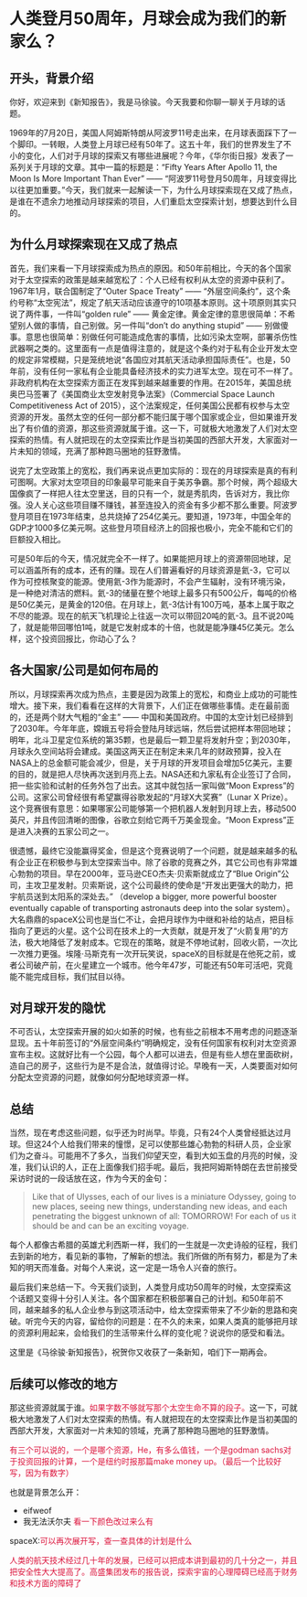 # 人类登月50周年，月球会成为我们的新家么？

## 开头，背景介绍

你好，欢迎来到《新知报告》，我是马徐骏。今天我要和你聊一聊关于月球的话题。

1969年的7月20日，美国人阿姆斯特朗从阿波罗11号走出来，在月球表面踩下了一个脚印。一转眼，人类登上月球已经有50年了。这五十年，我们的世界发生了不小的变化，人们对于月球的探索又有哪些进展呢？今年，《华尔街日报》发表了一系列关于月球的文章。其中一篇的标题是：“Fifty Years After Apollo 11, the Moon Is More Important Than Ever” —— “阿波罗11号登月50周年，月球变得比以往更加重要。”今天，我们就来一起解读一下，为什么月球探索现在又成了热点，是谁在不遗余力地推动月球探索的项目，人们重启太空探索计划，想要达到什么目的。

## 为什么月球探索现在又成了热点

首先，我们来看一下月球探索成为热点的原因。和50年前相比，今天的各个国家对于太空探索的政策是越来越宽松了：个人已经有权利从太空的资源中获利了。1967年1月，联合国制定了“Outer Space Treaty” —— “外层空间条约”，这个条约号称“太空宪法”，规定了航天活动应该遵守的10项基本原则。这十项原则其实只说了两件事，一件叫“golden rule” —— 黄金定律。黄金定律的意思很简单：不希望别人做的事情，自己别做。另一件叫“don’t do anything stupid” —— 别做傻事。意思也很简单：别做任何可能造成危害的事情，比如污染太空啊，部署杀伤性武器啊之类的。这里面有一点是值得注意的，就是这个条约对于私有企业开发太空的规定非常模糊，只是笼统地说“各国应对其航天活动承担国际责任”。也是，50年前，没有任何一家私有企业能具备经济技术的实力进军太空。现在可不一样了。非政府机构在太空探索方面正在发挥到越来越重要的作用。在2015年，美国总统奥巴马签署了《美国商业太空发射竞争法案》（Commercial Space Launch Competitiveness Act of 2015），这个法案规定，任何美国公民都有权参与太空资源的开发。虽然太空的任何一部分都不能归属于哪个国家或企业，但如果谁开发出了有价值的资源，那这些资源就属于谁。这一下，可就极大地激发了人们对太空探索的热情。有人就把现在的太空探索比作是当初美国的西部大开发，大家面对一片未知的领域，充满了那种跑马圈地的狂野激情。

说完了太空政策上的宽松，我们再来说点更加实际的：现在的月球探索是真的有利可图啊。大家对太空项目的印象最早可能来自于美苏争霸。那个时候，两个超级大国像疯了一样把人往太空里送，目的只有一个，就是秀肌肉，告诉对方，我比你强。没人关心这些项目赚不赚钱，甚至连投入的资金有多少都不那么重要。阿波罗登月项目在1973年结束，总共烧掉了254亿美元。要知道，1973年，中国全年的GDP才1000多亿美元啊。这些登月项目经济上的回报也极小，完全不能和它们的巨额投入相比。

可是50年后的今天，情况就完全不一样了。如果能把月球上的资源带回地球，足可以涵盖所有的成本，还有的赚。现在人们普遍看好的月球资源是氦-3，它可以作为可控核聚变的能源。使用氦-3作为能源时，不会产生辐射，没有环境污染，是一种绝对清洁的燃料。氦-3的储量在整个地球上最多只有500公斤，每吨的价格是50亿美元，是黄金的120倍。在月球上，氦-3估计有100万吨，基本上属于取之不尽的能源。现在的航天飞机理论上往返一次可以带回20吨的氦-3。且不说20吨了，就是能带回哪怕1吨，就是它发射成本的十倍，也就是能净赚45亿美元。怎么样，这个投资回报比，你动心了么？

## 各大国家/公司是如何布局的

所以，月球探索再次成为热点，主要是因为政策上的宽松，和商业上成功的可能性增大。接下来，我们看看在这样的大背景下，人们正在做哪些事情。走在最前面的，还是两个财大气粗的“金主” —— 中国和美国政府。中国的太空计划已经排到了2030年。今年年底，嫦娥五号将会登陆月球远端，然后尝试把样本带回地球；明年，北斗卫星定位系统的第35颗，也是最后一颗卫星将发射升空；到2030年，月球永久空间站将会建成。美国这两天正在制定未来几年的财政预算，投入在NASA上的总金额可能会减少，但是，关于月球的开发项目会增加5亿美元，主要的目的，就是把人尽快再次送到月亮上去。NASA还和九家私有企业签订了合同，把一些实验和试射的任务外包了出去。这其中就包括一家叫做“Moon Express”的公司。这家公司曾经很有希望赢得谷歌发起的“月球X大奖赛”（Lunar X Prize）。这个竞赛很有意思：如果哪家公司能够第一个把机器人发射到月球上去，移动500英尺，并且传回清晰的图像，谷歌立刻给它两千万美金现金。“Moon Express”正是进入决赛的五家公司之一。

很遗憾，最终它没能赢得奖金，但是这个竞赛说明了一个问题，就是越来越多的私有企业正在积极参与到太空探索当中。除了谷歌的竞赛之外，其它公司也有非常雄心勃勃的项目。早在2000年，亚马逊CEO杰夫·贝索斯就成立了“Blue Origin”公司，主攻卫星发射。贝索斯说，这个公司最终的使命是“开发出更强大的助力，把宇航员送到太阳系的深处去。” （develop a bigger, more powerful booster eventually capable of transporting astronauts deep into the solar system）。大名鼎鼎的spaceX公司也是当仁不让，会把月球作为中继和补给的站点，把目标指向了更远的火星。这个公司在技术上的一大贡献，就是开发了“火箭复用”的方法，极大地降低了发射成本。它现在的策略，就是不停地试射，回收火箭，一次比一次推力更强。埃隆·马斯克有一次开玩笑说，spaceX的目标就是在他死之前，或者公司破产前，在火星建立一个城市。他今年47岁，可能还有50年可活吧，究竟能不能完成目标，我们拭目以待。

## 对月球开发的隐忧

不可否认，太空探索开展的如火如荼的时候，也有些之前根本不用考虑的问题逐渐显现。五十年前签订的“外层空间条约”明确规定，没有任何国家有权利对太空资源宣布主权。这就好比有一个公园，每个人都可以进去，但是有些人想在里面砍树，造自己的房子，这些行为是不是合法，就值得讨论。早晚有一天，人类要面对如何分配太空资源的问题，就像如何分配地球资源一样。

## 总结

当然，现在考虑这些问题，似乎还为时尚早。毕竟，只有24个人类曾经抵达过月球。但这24个人给我们带来的憧憬，足可以使那些雄心勃勃的科研人员，企业家们为之奋斗。可能用不了多久，当我们仰望天空，看到大如玉盘的月亮的时候，没准，我们认识的人，正在上面像我们招手呢。最后，我把阿姆斯特朗在去世前接受采访时说的一段话放在这，作为今天的金句：

>Like that of Ulysses, each of our lives is a miniature Odyssey, going to new places, seeing new things, understanding new ideas, and each penetrating the biggest unknown of all: TOMORROW! For each of us it should be and can be an exciting voyage.

每个人都像古希腊的英雄尤利西斯一样，我们的一生就是一次史诗般的征程，我们去到新的地方，看见新的事物，了解新的想法。我们所做的所有努力，都是为了未知的明天而准备。对每个人来说，这一定是一场令人兴奋的旅行。

最后我们来总结一下。今天我们谈到，人类登月成功50周年的时候，太空探索这个话题又变得十分引人关注。各个国家都在积极部署自己的计划。和50年前不同，越来越多的私人企业参与到这项活动中，给太空探索带来了不少新的思路和突破。听完今天的内容，留给你的问题是：在不久的未来，如果人类真的能够把月球的资源利用起来，会给我们的生活带来什么样的变化呢？说说你的感受和看法。

这里是《马徐骏·新知报告》，祝贺你又收获了一条新知，咱们下一期再会。

## 后续可以修改的地方

那这些资源就属于谁。<font color=#DC143C>如果字数不够就写那个太空生命不算的段子。</font>这一下，可就极大地激发了人们对太空探索的热情。有人就把现在的太空探索比作是当初美国的西部大开发，大家面对一片未知的领域，充满了那种跑马圈地的狂野激情。

<font color=#DC143C>有三个可以说的，一个是哪个资源，He，有多么值钱，一个是godman sachs对于投资回报的计算，一个是纽约时报那篇make money up。（最后一个比较好写，因为有数字）</font> 

也就是背景怎么开：
 - eifweof
 - 我无法沃尔夫
<font color=#DC143C>看一下颜色改过来么有</font>

spaceX:<font color=#DC143C>可以再次展开写，查一查具体的计划是什么</font>

<font color = #DC143C>人类的航天技术经过几十年的发展，已经可以把成本讲到最初的几十分之一，并且把安全性大大提高了。高盛集团发布的报告说，探索宇宙的心理障碍已经高于财务和技术方面的障碍了</font>